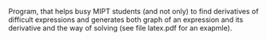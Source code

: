 Program, that helps busy MIPT students (and not only) to find derivatives of difficult expressions and generates both graph of an expression and its derivative and the way of solving (see file latex.pdf for an exapmle). 
